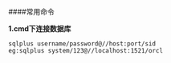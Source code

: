 ####常用命令

**1.cmd下连接数据库**
~~~
sqlplus username/password@//host:port/sid 
eg:sqlplus system/123@//localhost:1521/orcl
~~~
